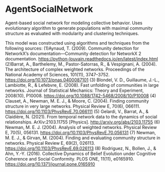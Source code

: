 # AgentSocialNetwork
Agent-based social network for modeling collective behavior. Uses evolutionary algorithm to generate populations with maximal community structure as evaluated with modularity and 
clustering techniques.

This model was constructed using algorithms and techniques from the following sources:
  (1)Aynaud, T. (2009). Community detection for NetworkX’s documentation—Community detection for NetworkX 2 documentation. https://python-louvain.readthedocs.io/en/latest/index.html
  (2)Barrat, A., Barthelemy, M., Pastor-Satorras, R., & Vespignani, A. (2004). The architecture of complex weighted networks. Proceedings of the National Academy of Sciences, 101(11), 3747–3752. https://doi.org/10.1073/pnas.0400087101
  (3) Blondel, V. D., Guillaume, J.-L., Lambiotte, R., & Lefebvre, E. (2008). Fast unfolding of communities in large networks. Journal of Statistical Mechanics: Theory and Experiment, 2008(10), P10008. https://doi.org/10.1088/1742-5468/2008/10/P10008
  (4) Clauset, A., Newman, M. E. J., & Moore, C. (2004). Finding community structure in very large networks. Physical Review E, 70(6), 066111. https://doi.org/10.1103/PhysRevE.70.066111
  (5) Gelardi, V., Barrat, A., & Claidière, N. (2021). From temporal network data to the dynamics of social relationships. ArXiv:2103.11755 [Physics]. http://arxiv.org/abs/2103.11755
  (6) Newman, M. E. J. (2004). Analysis of weighted networks. Physical Review E, 70(5), 056131. https://doi.org/10.1103/PhysRevE.70.056131
  (7) Newman, M. E. J., & Girvan, M. (2004). Finding and evaluating community structure in networks. Physical Review E, 69(2), 026113. https://doi.org/10.1103/PhysRevE.69.026113
  (8) Rodriguez, N., Bollen, J., & Ahn, Y.-Y. (2016). Collective Dynamics of Belief Evolution under Cognitive Coherence and Social Conformity. PLOS ONE, 11(11), e0165910. https://doi.org/10.1371/journal.pone.0165910


